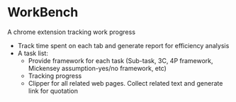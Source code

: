 # WorkBench
A chrome extension tracking work progress

- Track time spent on each tab and generate report for efficiency analysis
- A task list: 
  - Provide framework for each task (Sub-task, 3C, 4P framework, Mickensey assumption-yes/no framework, etc)
  - Tracking progress
  - Clipper for all related web pages. Collect related text and generate link for quotation

